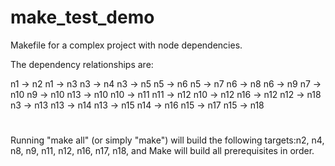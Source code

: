 # make_test_demo
Makefile for a complex project with node dependencies.

The dependency relationships are:

  n1 → n2
  n1 → n3
  n3 → n4
  n3 → n5
  n5 → n6
  n5 → n7
  n6 → n8
  n6 → n9
  n7 → n10
  n9 → n10
  n13 → n10
  n10 → n11
  n11 → n12
  n10 → n12
  n16 → n12
  n12 → n18 
  n3 → n13
  n13 → n14
  n13 → n15
  n14 → n16
  n15 → n17
  n15 → n18
#
Running "make all" (or simply "make") will build the following targets:n2, n4, n8, n9, n11, n12, n16, n17, n18, and Make will build all prerequisites in order.
